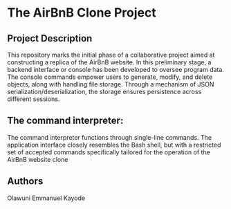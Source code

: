 # The AirBnB Clone Project


## Project Description
This repository marks the initial phase of a collaborative project aimed at constructing a replica of the AirBnB website. In this preliminary stage, a backend interface or console has been developed to oversee program data. The console commands empower users to generate, modify, and delete objects, along with handling file storage. Through a mechanism of JSON serialization/deserialization, the storage ensures persistence across different sessions.

## The command interpreter:
The command interpreter functions through single-line commands. The application interface closely resembles the Bash shell, but with a restricted set of accepted commands specifically tailored for the operation of the AirBnB website clone

## Authors
Olawuni Emmanuel Kayode
